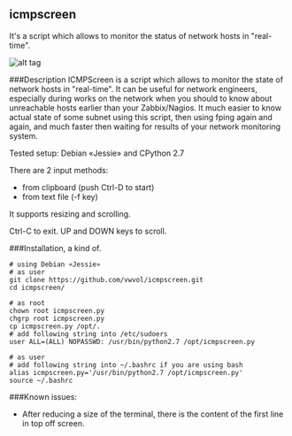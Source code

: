 ## icmpscreen
It's a script which allows to monitor the status of network hosts in "real-time".

![alt tag](http://i.imgur.com/FqyOPl5.gif)

###Description
ICMPScreen is a script which allows to monitor the state 
of network hosts in "real-time". It can be useful for network engineers,
especially during works on the network when you should to know about
unreachable hosts earlier than your Zabbix/Nagios.
It much easier to know actual state of some subnet using this script,
then using fping again and again, and much faster then waiting for
results of your network monitoring system.

Tested setup:
Debian «Jessie» and CPython 2.7

There are 2 input methods:
- from clipboard (push Ctrl-D to start)
- from text file (-f key)

It supports resizing and scrolling.

Ctrl-C to exit.
UP and DOWN keys to scroll.

###Installation, a kind of.
```
# using Debian «Jessie»
# as user
git clone https://github.com/vwvol/icmpscreen.git
cd icmpscreen/

# as root
chown root icmpscreen.py
chgrp root icmpscreen.py
cp icmpscreen.py /opt/.
# add following string into /etc/sudoers
user ALL=(ALL) NOPASSWD: /usr/bin/python2.7 /opt/icmpscreen.py

# as user
# add following string into ~/.bashrc if you are using bash
alias icmpscreen.py='/usr/bin/python2.7 /opt/icmpscreen.py'
source ~/.bashrc
```
###Known issues:
- After reducing a size of the terminal, there is the content of the first line in top off screen.

